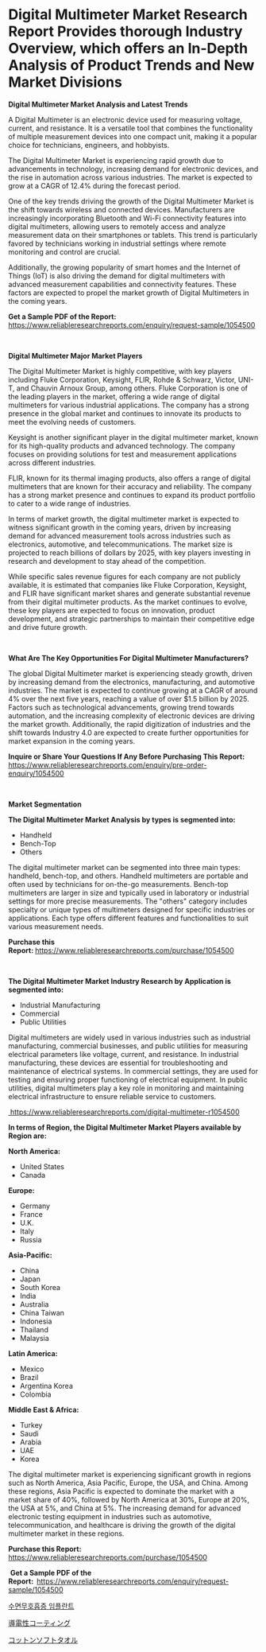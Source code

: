 <p><h1>Digital Multimeter Market Research Report Provides thorough Industry Overview, which offers an In-Depth Analysis of Product Trends and New Market Divisions</h1></p><p><strong>Digital Multimeter Market Analysis and Latest Trends</strong></p>
<p><p>A Digital Multimeter is an electronic device used for measuring voltage, current, and resistance. It is a versatile tool that combines the functionality of multiple measurement devices into one compact unit, making it a popular choice for technicians, engineers, and hobbyists.</p><p>The Digital Multimeter Market is experiencing rapid growth due to advancements in technology, increasing demand for electronic devices, and the rise in automation across various industries. The market is expected to grow at a CAGR of 12.4% during the forecast period.</p><p>One of the key trends driving the growth of the Digital Multimeter Market is the shift towards wireless and connected devices. Manufacturers are increasingly incorporating Bluetooth and Wi-Fi connectivity features into digital multimeters, allowing users to remotely access and analyze measurement data on their smartphones or tablets. This trend is particularly favored by technicians working in industrial settings where remote monitoring and control are crucial.</p><p>Additionally, the growing popularity of smart homes and the Internet of Things (IoT) is also driving the demand for digital multimeters with advanced measurement capabilities and connectivity features. These factors are expected to propel the market growth of Digital Multimeters in the coming years.</p></p>
<p><strong>Get a Sample PDF of the Report:&nbsp;</strong> <a href="https://www.reliableresearchreports.com/enquiry/request-sample/1054500">https://www.reliableresearchreports.com/enquiry/request-sample/1054500</a></p>
<p>&nbsp;</p>
<p><strong>Digital Multimeter Major Market Players</strong></p>
<p><p>The Digital Multimeter Market is highly competitive, with key players including Fluke Corporation, Keysight, FLIR, Rohde & Schwarz, Victor, UNI-T, and Chauvin Arnoux Group, among others. Fluke Corporation is one of the leading players in the market, offering a wide range of digital multimeters for various industrial applications. The company has a strong presence in the global market and continues to innovate its products to meet the evolving needs of customers.</p><p>Keysight is another significant player in the digital multimeter market, known for its high-quality products and advanced technology. The company focuses on providing solutions for test and measurement applications across different industries.</p><p>FLIR, known for its thermal imaging products, also offers a range of digital multimeters that are known for their accuracy and reliability. The company has a strong market presence and continues to expand its product portfolio to cater to a wide range of industries.</p><p>In terms of market growth, the digital multimeter market is expected to witness significant growth in the coming years, driven by increasing demand for advanced measurement tools across industries such as electronics, automotive, and telecommunications. The market size is projected to reach billions of dollars by 2025, with key players investing in research and development to stay ahead of the competition.</p><p>While specific sales revenue figures for each company are not publicly available, it is estimated that companies like Fluke Corporation, Keysight, and FLIR have significant market shares and generate substantial revenue from their digital multimeter products. As the market continues to evolve, these key players are expected to focus on innovation, product development, and strategic partnerships to maintain their competitive edge and drive future growth.</p></p>
<p>&nbsp;</p>
<p><strong>What Are The Key Opportunities For Digital Multimeter Manufacturers?</strong></p>
<p><p>The global Digital Multimeter market is experiencing steady growth, driven by increasing demand from the electronics, manufacturing, and automotive industries. The market is expected to continue growing at a CAGR of around 4% over the next five years, reaching a value of over $1.5 billion by 2025. Factors such as technological advancements, growing trend towards automation, and the increasing complexity of electronic devices are driving the market growth. Additionally, the rapid digitization of industries and the shift towards Industry 4.0 are expected to create further opportunities for market expansion in the coming years.</p></p>
<p><strong>Inquire or Share Your Questions If Any Before Purchasing This Report:</strong> <a href="https://www.reliableresearchreports.com/enquiry/pre-order-enquiry/1054500">https://www.reliableresearchreports.com/enquiry/pre-order-enquiry/1054500</a></p>
<p>&nbsp;</p>
<p><strong>Market Segmentation</strong></p>
<p><strong>The Digital Multimeter Market Analysis by types is segmented into:</strong></p>
<p><ul><li>Handheld</li><li>Bench-Top</li><li>Others</li></ul></p>
<p><p>The digital multimeter market can be segmented into three main types: handheld, bench-top, and others. Handheld multimeters are portable and often used by technicians for on-the-go measurements. Bench-top multimeters are larger in size and typically used in laboratory or industrial settings for more precise measurements. The "others" category includes specialty or unique types of multimeters designed for specific industries or applications. Each type offers different features and functionalities to suit various measurement needs.</p></p>
<p><strong>Purchase this Report:&nbsp;</strong><a href="https://www.reliableresearchreports.com/purchase/1054500">https://www.reliableresearchreports.com/purchase/1054500</a></p>
<p>&nbsp;</p>
<p><strong>The Digital Multimeter Market Industry Research by Application is segmented into:</strong></p>
<p><ul><li>Industrial Manufacturing</li><li>Commercial</li><li>Public Utilities</li></ul></p>
<p><p>Digital multimeters are widely used in various industries such as industrial manufacturing, commercial businesses, and public utilities for measuring electrical parameters like voltage, current, and resistance. In industrial manufacturing, these devices are essential for troubleshooting and maintenance of electrical systems. In commercial settings, they are used for testing and ensuring proper functioning of electrical equipment. In public utilities, digital multimeters play a key role in monitoring and maintaining electrical infrastructure to ensure reliable service to customers.</p></p>
<p><a href="https://www.reliableresearchreports.com/digital-multimeter-r1054500">&nbsp;https://www.reliableresearchreports.com/digital-multimeter-r1054500</a></p>
<p><strong>In terms of Region, the Digital Multimeter Market Players available by Region are:</strong></p>
<p>
    <p> <strong> North America: </strong>
        <ul>
            <li>United States</li>
            <li>Canada</li>
        </ul>
        </p> 
    <p> <strong> Europe: </strong>
        <ul>
            <li>Germany</li>
            <li>France</li>
            <li>U.K.</li>
            <li>Italy</li>
            <li>Russia</li>
        </ul>
        </p> 
    <p> <strong> Asia-Pacific: </strong>
        <ul>
            <li>China</li>
            <li>Japan</li>
            <li>South Korea</li>
            <li>India</li>
            <li>Australia</li>
            <li>China Taiwan</li>
            <li>Indonesia</li>
            <li>Thailand</li>
            <li>Malaysia</li>
        </ul>
        </p> 
    <p> <strong> Latin America: </strong>
        <ul>
            <li>Mexico</li>
            <li>Brazil</li>
            <li>Argentina Korea</li>
            <li>Colombia</li>
        </ul>
        </p> 
    <p> <strong> Middle East & Africa: </strong>
        <ul>
            <li>Turkey</li>
            <li>Saudi</li>
            <li>Arabia</li>
            <li>UAE</li>
            <li>Korea</li>
        </ul>
    </p>
    </p>
<p><p>The digital multimeter market is experiencing significant growth in regions such as North America, Asia Pacific, Europe, the USA, and China. Among these regions, Asia Pacific is expected to dominate the market with a market share of 40%, followed by North America at 30%, Europe at 20%, the USA at 5%, and China at 5%. The increasing demand for advanced electronic testing equipment in industries such as automotive, telecommunication, and healthcare is driving the growth of the digital multimeter market in these regions.</p></p>
<p><strong>Purchase this Report: </strong><a href="https://www.reliableresearchreports.com/purchase/1054500">https://www.reliableresearchreports.com/purchase/1054500</a></p>
<p>&nbsp;<strong>Get a Sample PDF of the Report:&nbsp;&nbsp;</strong><a href="https://www.reliableresearchreports.com/enquiry/request-sample/1054500">https://www.reliableresearchreports.com/enquiry/request-sample/1054500</a></p>
<p><strong></strong></p>
<p><p><a href="https://github.com/jntpkh496620/Market-Research-Report-List-1/blob/main/130883027911.md">수면무호흡증 임플란트</a></p><p><a href="https://medium.com/@akio198300/%E5%B0%8E%E9%9B%BB%E6%80%A7%E3%82%B3%E3%83%BC%E3%83%86%E3%82%A3%E3%83%B3%E3%82%B0%E5%B8%82%E5%A0%B4%E3%83%AC%E3%83%9D%E3%83%BC%E3%83%88%E3%81%AF-%E3%81%93%E3%81%AE%E5%B8%82%E5%A0%B4%E3%81%AE%E6%9C%80%E6%96%B0%E3%81%AE%E3%83%88%E3%83%AC%E3%83%B3%E3%83%89%E3%81%A8%E6%88%90%E9%95%B7%E6%A9%9F%E4%BC%9A%E3%82%92%E6%98%8E%E3%82%89%E3%81%8B%E3%81%AB%E3%81%97%E3%81%A6%E3%81%84%E3%81%BE%E3%81%99-douden-sei-ko-tingu-shijou-repo-to-wa-kono-shijou-63bc629a45c6">導電性コーティング</a></p><p><a href="https://medium.com/@leeweir2009/%E7%B6%BF%E3%82%BD%E3%83%95%E3%83%88%E3%82%BF%E3%82%AA%E3%83%AB%E5%B8%82%E5%A0%B4-%E5%B8%82%E5%A0%B4%E3%82%B7%E3%82%A7%E3%82%A2-%E5%B8%82%E5%A0%B4%E3%83%88%E3%83%AC%E3%83%B3%E3%83%89-%E5%B0%86%E6%9D%A5%E3%81%AE%E6%88%90%E9%95%B7%E3%82%92%E6%8E%A2%E3%82%8B-41eaa7bf7f9b">コットンソフトタオル</a></p></p>